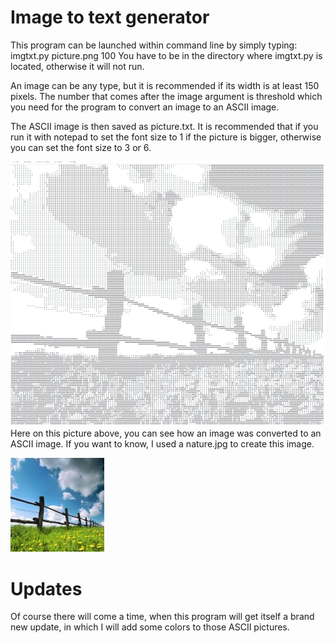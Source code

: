 # Image to text generator
This program can be launched within command line by simply typing: imgtxt.py picture.png 100
You have to be in the directory where imgtxt.py is located, otherwise it will not run.

An image can be any type, but it is recommended if its width is at least 150 pixels. The number that comes after the image argument is threshold which you need for the program to convert an image to an ASCII image.

The ASCII image is then saved as picture.txt. It is recommended that if you run it with notepad to set the font size to 1 if the picture is bigger, otherwise you can set the font size to 3 or 6.

![Alt Text](https://raw.githubusercontent.com/AnaZ083c/Image-to-text-generator/master/git-screenshot.PNG "This is how a converted image looks like")
Here on this picture above, you can see how an image was converted to an ASCII image. If you want to know, I used a nature.jpg to create this image.

![Alt Text](https://github.com/AnaZ083c/Image-to-text-generator/blob/master/nature.jpg "The picture I used - nature.jpg")

# Updates
Of course there will come a time, when this program will get itself a brand new update, in which I will add some colors to those ASCII pictures.
